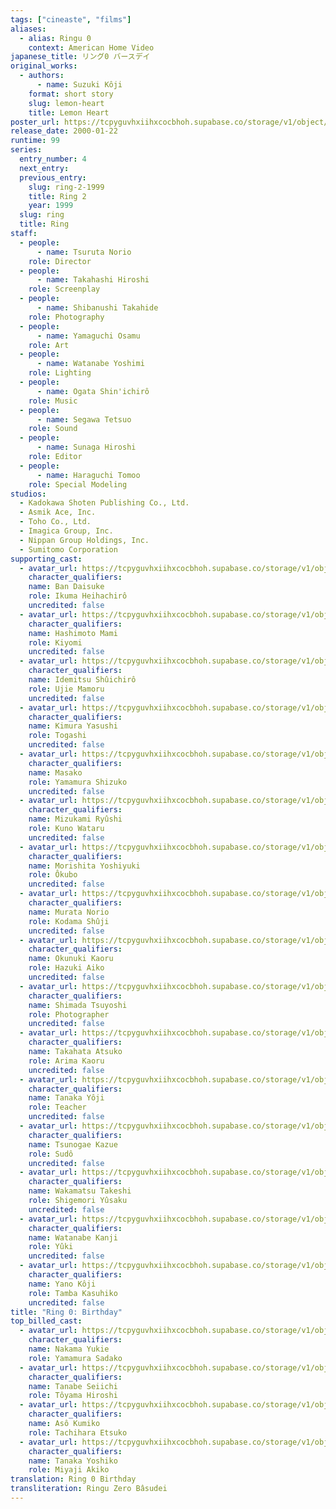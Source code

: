 ```yaml
---
tags: ["cineaste", "films"]
aliases:
  - alias: Ringu 0
    context: American Home Video
japanese_title: リング0 バースデイ
original_works:
  - authors:
      - name: Suzuki Kôji
    format: short story
    slug: lemon-heart
    title: Lemon Heart
poster_url: https://tcpyguvhxiihxcocbhoh.supabase.co/storage/v1/object/public/godzilla-cineaste-public/content/films/ring-0-birthday-2000/posters/ring-0-birthday-2000.jpg
release_date: 2000-01-22
runtime: 99
series:
  entry_number: 4
  next_entry:
  previous_entry:
    slug: ring-2-1999
    title: Ring 2
    year: 1999
  slug: ring
  title: Ring
staff:
  - people:
      - name: Tsuruta Norio
    role: Director
  - people:
      - name: Takahashi Hiroshi
    role: Screenplay
  - people:
      - name: Shibanushi Takahide
    role: Photography
  - people:
      - name: Yamaguchi Osamu
    role: Art
  - people:
      - name: Watanabe Yoshimi
    role: Lighting
  - people:
      - name: Ogata Shin'ichirô
    role: Music
  - people:
      - name: Segawa Tetsuo
    role: Sound
  - people:
      - name: Sunaga Hiroshi
    role: Editor
  - people:
      - name: Haraguchi Tomoo
    role: Special Modeling
studios:
  - Kadokawa Shoten Publishing Co., Ltd.
  - Asmik Ace, Inc.
  - Toho Co., Ltd.
  - Imagica Group, Inc.
  - Nippan Group Holdings, Inc.
  - Sumitomo Corporation
supporting_cast:
  - avatar_url: https://tcpyguvhxiihxcocbhoh.supabase.co/storage/v1/object/public/godzilla-cineaste-public/content/films/ring-0-birthday-2000/cast-avatars/daisuke-ban-0.jpg
    character_qualifiers:
    name: Ban Daisuke
    role: Ikuma Heihachirô
    uncredited: false
  - avatar_url: https://tcpyguvhxiihxcocbhoh.supabase.co/storage/v1/object/public/godzilla-cineaste-public/content/films/ring-0-birthday-2000/cast-avatars/mami-hashimoto-0.jpg
    character_qualifiers:
    name: Hashimoto Mami
    role: Kiyomi
    uncredited: false
  - avatar_url: https://tcpyguvhxiihxcocbhoh.supabase.co/storage/v1/object/public/godzilla-cineaste-public/content/films/ring-0-birthday-2000/cast-avatars/shuichiro-idemitsu-0.jpg
    character_qualifiers:
    name: Idemitsu Shûichirô
    role: Ujie Mamoru
    uncredited: false
  - avatar_url: https://tcpyguvhxiihxcocbhoh.supabase.co/storage/v1/object/public/godzilla-cineaste-public/content/films/ring-0-birthday-2000/cast-avatars/yasushi-kimura-0.jpg
    character_qualifiers:
    name: Kimura Yasushi
    role: Togashi
    uncredited: false
  - avatar_url: https://tcpyguvhxiihxcocbhoh.supabase.co/storage/v1/object/public/godzilla-cineaste-public/content/films/ring-0-birthday-2000/cast-avatars/masako-0.jpg
    character_qualifiers:
    name: Masako
    role: Yamamura Shizuko
    uncredited: false
  - avatar_url: https://tcpyguvhxiihxcocbhoh.supabase.co/storage/v1/object/public/godzilla-cineaste-public/content/films/ring-0-birthday-2000/cast-avatars/ryushi-mizukami-0.jpg
    character_qualifiers:
    name: Mizukami Ryûshi
    role: Kuno Wataru
    uncredited: false
  - avatar_url: https://tcpyguvhxiihxcocbhoh.supabase.co/storage/v1/object/public/godzilla-cineaste-public/content/films/ring-0-birthday-2000/cast-avatars/yoshiyuki-morishita-0.jpg
    character_qualifiers:
    name: Morishita Yoshiyuki
    role: Ôkubo
    uncredited: false
  - avatar_url: https://tcpyguvhxiihxcocbhoh.supabase.co/storage/v1/object/public/godzilla-cineaste-public/content/films/ring-0-birthday-2000/cast-avatars/norio-murata-0.jpg
    character_qualifiers:
    name: Murata Norio
    role: Kodama Shûji
    uncredited: false
  - avatar_url: https://tcpyguvhxiihxcocbhoh.supabase.co/storage/v1/object/public/godzilla-cineaste-public/content/films/ring-0-birthday-2000/cast-avatars/kaoru-okunuki-0.jpg
    character_qualifiers:
    name: Okunuki Kaoru
    role: Hazuki Aiko
    uncredited: false
  - avatar_url: https://tcpyguvhxiihxcocbhoh.supabase.co/storage/v1/object/public/godzilla-cineaste-public/content/films/ring-0-birthday-2000/cast-avatars/tsuyoshi-shimada-0.jpg
    character_qualifiers:
    name: Shimada Tsuyoshi
    role: Photographer
    uncredited: false
  - avatar_url: https://tcpyguvhxiihxcocbhoh.supabase.co/storage/v1/object/public/godzilla-cineaste-public/content/films/ring-0-birthday-2000/cast-avatars/junko-takahata-0.jpg
    character_qualifiers:
    name: Takahata Atsuko
    role: Arima Kaoru
    uncredited: false
  - avatar_url: https://tcpyguvhxiihxcocbhoh.supabase.co/storage/v1/object/public/godzilla-cineaste-public/content/films/ring-0-birthday-2000/cast-avatars/yoji-tanaka-0.jpg
    character_qualifiers:
    name: Tanaka Yôji
    role: Teacher
    uncredited: false
  - avatar_url: https://tcpyguvhxiihxcocbhoh.supabase.co/storage/v1/object/public/godzilla-cineaste-public/content/films/ring-0-birthday-2000/cast-avatars/kazue-tsunogae-0.jpg
    character_qualifiers:
    name: Tsunogae Kazue
    role: Sudô
    uncredited: false
  - avatar_url: https://tcpyguvhxiihxcocbhoh.supabase.co/storage/v1/object/public/godzilla-cineaste-public/content/films/ring-0-birthday-2000/cast-avatars/takeshi-wakamatsu-0.jpg
    character_qualifiers:
    name: Wakamatsu Takeshi
    role: Shigemori Yûsaku
    uncredited: false
  - avatar_url: https://tcpyguvhxiihxcocbhoh.supabase.co/storage/v1/object/public/godzilla-cineaste-public/content/films/ring-0-birthday-2000/cast-avatars/kanji-watanabe-0.jpg
    character_qualifiers:
    name: Watanabe Kanji
    role: Yûki
    uncredited: false
  - avatar_url: https://tcpyguvhxiihxcocbhoh.supabase.co/storage/v1/object/public/godzilla-cineaste-public/content/films/ring-0-birthday-2000/cast-avatars/koji-yano-0.jpg
    character_qualifiers:
    name: Yano Kôji
    role: Tamba Kasuhiko
    uncredited: false
title: "Ring 0: Birthday"
top_billed_cast:
  - avatar_url: https://tcpyguvhxiihxcocbhoh.supabase.co/storage/v1/object/public/godzilla-cineaste-public/content/films/ring-0-birthday-2000/cast-avatars/yukie-nakama-0.jpg
    character_qualifiers:
    name: Nakama Yukie
    role: Yamamura Sadako
  - avatar_url: https://tcpyguvhxiihxcocbhoh.supabase.co/storage/v1/object/public/godzilla-cineaste-public/content/films/ring-0-birthday-2000/cast-avatars/seiichi-tanabe-0.jpg
    character_qualifiers:
    name: Tanabe Seiichi
    role: Tôyama Hiroshi
  - avatar_url: https://tcpyguvhxiihxcocbhoh.supabase.co/storage/v1/object/public/godzilla-cineaste-public/content/films/ring-0-birthday-2000/cast-avatars/kumiko-aso-0.jpg
    character_qualifiers:
    name: Asô Kumiko
    role: Tachihara Etsuko
  - avatar_url: https://tcpyguvhxiihxcocbhoh.supabase.co/storage/v1/object/public/godzilla-cineaste-public/content/films/ring-0-birthday-2000/cast-avatars/yoshiko-tanaka-0.jpg
    character_qualifiers:
    name: Tanaka Yoshiko
    role: Miyaji Akiko
translation: Ring 0 Birthday
transliteration: Ringu Zero Bâsudei
---
```

